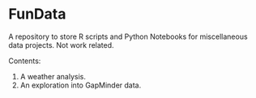 # FunData

A repository to store R scripts and Python Notebooks for miscellaneous data projects. 
Not work related. 

Contents:
1. A weather analysis.  
2. An exploration into GapMinder data.   

